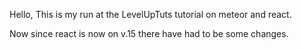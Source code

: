 Hello, This is my run at the LevelUpTuts tutorial on meteor and react.

Now since react is now on v.15 there have had to be some changes.

 

